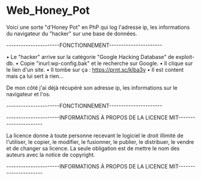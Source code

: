 # Web_Honey_Pot

Voici une sorte "d'Honey Pot" en PhP qui log l'adresse ip, les informations du navigateur du "hacker" sur une base de données.

----------------------FONCTIONNEMENT----------------------

• Le "hacker" arrive sur la catégorie "Google Hacking Database" de exploit-db.
• Copie "inurl:wp-config.bak" et le recherche sur Google.
• Il clique sur le lien d'un site.
• Il tombe sur ça : https://prnt.sc/klba3y
• Il est content mais ça lui sert à rien...

De mon côté j'ai déjà récupéré son adresse ip, les informations sur le navigateur et l'os.

----------------------FONCTIONNEMENT----------------------


----------------------INFORMATIONS À PROPOS DE LA LICENCE MIT----------------------

La licence donne à toute personne recevant le logiciel le droit illimité de l'utiliser, le copier, le modifier, le fusionner, le publier, le distribuer, le vendre et de changer sa licence. La seule obligation est de mettre le nom des auteurs avec la notice de copyright.

----------------------INFORMATIONS À PROPOS DE LA LICENCE MIT----------------------
